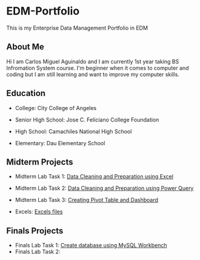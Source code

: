 # EDM-Portfolio
This is my Enterprise Data Management Portfolio in EDM
## About Me

Hi I am Carlos Miguel Aguinaldo and I am currently 1st year taking BS Infromation System course. I'm beginner when it comes to computer and coding but I am still learning and want to improve my computer skills.

## Education

- College: City College of Angeles

- Senior High School: Jose C. Feliciano College Foundation

- High School: Camachiles National High School

- Elementary: Dau Elementary School

## Midterm Projects

- Midterm Lab Task 1: [Data Cleaning and Preparation using Excel](https://github.com/CarlosA012/EDM-Portfolio/tree/8a9423ee3ea1f92de7f0529e3bfd9595b8a05735/Midterm%20Lab%20Task%201)

- Midterm Lab Task 2: [Data Cleaning and Preparation using Power Query](https://github.com/CarlosA012/EDM-Portfolio/tree/main/Midterm%20Lab%20Task%202)

- Midterm Lab Task 3: [Creating Pivot Table and Dashboard](https://github.com/CarlosA012/EDM-Portfolio/tree/main/Midterm%20Lab%20Task%203)

- Excels: [Excels files](https://github.com/CarlosA012/EDM-Portfolio/tree/main/Excels)


## Finals Projects

- Finals Lab Task 1: [Create database using MySQL Workbench](https://github.com/CarlosA012/Finals-Lab-Task-1.git)
- Finals Lab Task 2: []()
